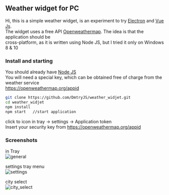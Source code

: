 Weather widget for PC 
-----------------------------------

Hi, this is a simple weather widget, is an experiment to try [Electron](https://electronjs.org/) and [Vue Js](https://vuejs.org/).  
The widget uses a free API [Openweathermap](https://openweathermap.org/). The idea is that the application should be   
cross-platform, as it is written using Node JS, but I tried it only on Windows 8 & 10

### Install and starting

You should already have [Node JS](https://nodejs.org/en/)  
You will need a special key, which can be obtained free of charge from the weather service  
<https://openweathermap.org/appid>  

```bash
git clone https://github.com/DmtryJS/weather_widjet.git
cd weather_widjet
npm install
npm start   //start application
```
click to icon in tray -> settings -> Application token  
Insert your security key from <https://openweathermap.org/appid>

### Screenshots  

in Tray  
![general](https://github.com/DmtryJS/weather_widjet/blob/master/screens/1.png)

settings tray menu  
![settings](https://github.com/DmtryJS/weather_widjet/blob/master/screens/2.png)

city select  
![city_select](https://github.com/DmtryJS/weather_widjet/blob/master/screens/3.png)


